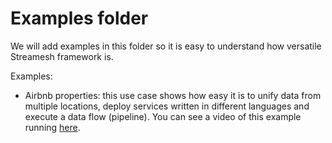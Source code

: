 Examples folder
===========

We will add examples in this folder so it is easy to understand how versatile Streamesh framework is.

Examples:
- Airbnb properties: this use case shows how easy it is to unify data from multiple locations, deploy services written in different languages and execute a data flow (pipeline). You can see a video of this example running [here](https://www.youtube.com/watch?v=nlu9xmIURKU).
